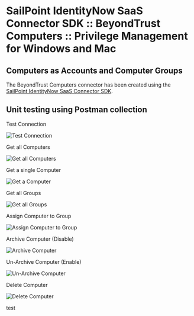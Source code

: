 <!DOCTYPE html>
<html>
<body>

<h1>SailPoint IdentityNow SaaS Connector SDK :: BeyondTrust Computers :: Privilege Management for Windows and Mac</h1>

<h2>Computers as Accounts and Computer Groups</h2>
  
  The BeyondTrust Computers connector has been created using the <a href="https://developer.sailpoint.com/idn/docs/saas-connectivity/">SailPoint IdentityNow SaaS Connector SDK</a>.
  
<h2>Unit testing using Postman collection</h2>

  Test Connection
   
   <img src="images/TestConnection.png" alt="Test Connection">

  
  Get all Computers

   <img src="images/AccountList.png" alt="Get all Computers">

  
  Get a single Computer

   <img src="images/AccountRead.png" alt="Get a Computer">

  
  Get all Groups
  
   <img src="images/EntitlementList.png" alt="Get all Groups">

  
  Assign Computer to Group
  
   <img src="images/AccountUpdate.png" alt="Assign Computer to Group">

  Archive Computer (Disable)
  
   <img src="images/AccountDisable.png" alt="Archive Computer">

  Un-Archive Computer (Enable)
  
   <img src="images/AccountEnable.png" alt="Un-Archive Computer">

  Delete Computer
  
   <img src="images/DeleteAccount.png" alt="Delete Computer">


  test
  
  

